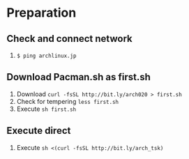 # Preparation
## Check and connect network
1. `$ ping archlinux.jp`

## Download Pacman.sh as first.sh
1. Download `curl -fsSL http://bit.ly/arch020 > first.sh`
2. Check for tempering `less first.sh`
3. Execute `sh first.sh`

## Execute direct
1. Execute `sh <(curl -fsSL http://bit.ly/arch_tsk)`
